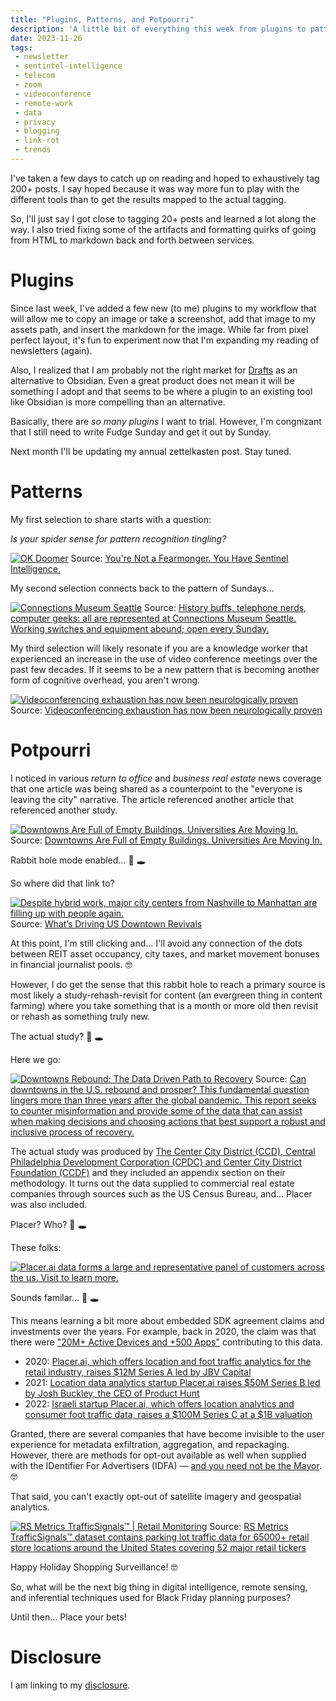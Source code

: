 ```yaml
---
title: "Plugins, Patterns, and Potpourri"
description: 'A little bit of everything this week from plugins to pattern recognition to surveillance intelligence'
date: 2023-11-26
tags:
 - newsletter
 - sentintel-intelligence
 - telecom
 - zoom
 - videoconference
 - remote-work
 - data
 - privacy
 - blogging
 - link-rot
 - trends
---
```


I've taken a few days to catch up on reading and hoped to exhaustively tag 200+ posts. I say hoped because it was way more fun to play with the different tools than to get the results mapped to the actual tagging. 

So, I'll just say I got close to tagging 20+ posts and learned a lot along the way. I also tried fixing some of the artifacts and formatting quirks of going from HTML to markdown back and forth between services.

# Plugins

Since last week, I've added a few new (to me) plugins to my workflow that will allow me to copy an image or take a screenshot, add that image to my assets path, and insert the markdown for the image. While far from pixel perfect layout, it's fun to experiment now that I'm expanding my reading of newsletters (again).

Also, I realized that I am probably not the right market for [Drafts](https://getdrafts.com) as an alternative to Obsidian. Even a great product does not mean it will be something I adopt and that seems to be where a plugin to an existing tool like Obsidian is more compelling than an alternative.

Basically, there are *so many plugins* I want to trial. However, I'm congnizant that I still need to write Fudge Sunday and get it out by Sunday.

Next month I'll be updating my annual zettelkasten post. Stay tuned.

# Patterns

My first selection to share starts with a question:

*Is your spider sense for pattern recognition tingling?*

[![OK Doomer](/assets/images/screenshots/2023-11-26-14-14-29.png)](https://www.okdoomer.io/youre-not-a-fearmonger-you-have-sentinel-intelligence/)
Source: [You're Not a Fearmonger. You Have Sentinel Intelligence.](https://www.okdoomer.io/youre-not-a-fearmonger-you-have-sentinel-intelligence/)

My second selection connects back to the pattern of Sundays...

[![Connections Museum Seattle](/assets/images/screenshots/2023-11-26-14-21-53.png)](https://www.telcomhistory.org/connections-museum-seattle/)
Source: [History buffs, telephone nerds, computer geeks: all are represented at Connections Museum Seattle. Working switches and equipment abound; open every Sunday.](https://www.telcomhistory.org/connections-museum-seattle/)

My third selection will likely resonate if you are a knowledge worker that experienced an increase in the use of video conference meetings over the past few decades.  If it seems to be a new pattern that is becoming another form of cognitive overhead, you aren't wrong.

[![Videoconferencing exhaustion has now been neurologically proven](/assets/images/screenshots/2023-11-26-14-33-57.png)](https://spectrum.ieee.org/zoom-fatigue)
Source: [Videoconferencing exhaustion has now been neurologically proven](https://spectrum.ieee.org/zoom-fatigue)

# Potpourri

I noticed in various *return to office* and *business real estate* news coverage that one article was being shared as a counterpoint to the "everyone is leaving the city" narrative. The article referenced another article that referenced another study.

[![Downtowns Are Full of Empty Buildings. Universities Are Moving In.](/assets/images/screenshots/2023-11-26-14-44-08.png)](https://www.nytimes.com/2023/11/17/arts/design/00johns-hopkins-bloomberg-center-review.html)
Source: [Downtowns Are Full of Empty Buildings. Universities Are Moving In.](https://www.nytimes.com/2023/11/17/arts/design/00johns-hopkins-bloomberg-center-review.html)

Rabbit hole mode enabled... 🐰 🕳️

So where did that link to?

[![Despite hybrid work, major city centers from Nashville to Manhattan are filling up with people again.](/assets/images/screenshots/2023-11-26-14-47-54.png)](https://www.bloomberg.com/news/articles/2023-10-31/despite-remote-work-downtown-nashville-is-thriving-for-residents-and-visitors)
Source: [What’s Driving US Downtown Revivals](https://www.bloomberg.com/news/articles/2023-10-31/despite-remote-work-downtown-nashville-is-thriving-for-residents-and-visitors)

At this point, I'm still clicking and... I'll avoid any connection of the dots between REIT asset occupancy, city taxes, and market movement bonuses in financial journalist pools. 🤓

However, I do get the sense that this rabbit hole to reach a primary source is most likely a study-rehash-revisit for content (an evergreen thing in content farming) where you take something that is a month or more old then revisit or rehash as something truly new.

The actual study? 🐰 🕳️

Here we go:

[![Downtowns Rebound: The Data Driven Path to Recovery](/assets/images/screenshots/2023-11-26-14-57-43.png)](https://www.centercityphila.org/research-reports/downtowns-rebound-report-2023)
Source: [Can downtowns in the U.S. rebound and prosper? This fundamental question lingers more than three years after the global pandemic. This report seeks to counter misinformation and provide some of the data that can assist when making decisions and choosing actions that best support a robust and inclusive process of recovery.](https://www.centercityphila.org/research-reports/downtowns-rebound-report-2023)

The actual study was produced by [The Center City District (CCD), Central Philadelphia Development Corporation (CPDC) and Center City District Foundation (CCDF)](https://www.centercityphila.org/) and they included an appendix section on their methodology. It turns out the data supplied to commercial real estate companies through sources such as the US Census Bureau, and... Placer was also included.

Placer? Who? 🐰 🕳️

These folks:

[![Placer.ai data forms a large and representative panel of customers across the us. Visit to learn more.](/assets/images/screenshots/2023-11-26-15-01-15.png)](https://www.placer.ai/resources/our-data)

Sounds familar... 🐰 🕳️

This means learning a bit more about embedded SDK agreement claims and investments over the years. For example, back in 2020, the claim was that there were ["20M+ Active Devices and +500 Apps"](https://web.archive.org/web/20200130083911/https://www.placer.ai/resources/our-data/) contributing to this data.

- 2020: [Placer.ai, which offers location and foot traffic analytics for the retail industry, raises $12M Series A led by JBV Capital](https://www.techmeme.com/200122/p3#a200122p3)
- 2021: [Location data analytics startup Placer.ai raises $50M Series B led by Josh Buckley, the CEO of Product Hunt](https://www.techmeme.com/210427/p10#a210427p10)
- 2022: [Israeli startup Placer.ai, which offers location analytics and consumer foot traffic data, raises a $100M Series C at a $1B valuation](https://www.techmeme.com/220112/p15#a220112p15)

Granted, there are several companies that have become invisible to the user experience for metadata exfiltration, aggregation, and repackaging. However, there are methods for opt-out available as well when supplied with the IDentifier For Advertisers (IDFA) — [and you need not be the Mayor](https://foursquare.com/data-requests/). 🤓

That said, you can't exactly opt-out of satellite imagery and geospatial analytics.

[![RS Metrics TrafficSignals™ | Retail Monitoring](/assets/images/screenshots/2023-11-26-15-08-06.png)]()
Source: [RS Metrics TrafficSignals™ dataset contains parking lot traffic data for 65000+ retail store locations around the United States covering 52 major retail tickers](https://learn.rsmetrics.com/trafficsignals/retail/monitoring/special/offer)

Happy Holiday Shopping Surveillance! 🤓

So, what will be the next big thing in digital intelligence, remote sensing, and inferential techniques used for Black Friday planning purposes?

Until then… Place your bets!

# Disclosure

I am linking to my [disclosure](https://jaycuthrell.com/disclosure/).
